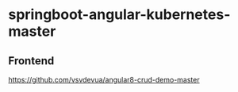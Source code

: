 # springboot-angular-kubernetes-master

## Frontend

https://github.com/vsvdevua/angular8-crud-demo-master
